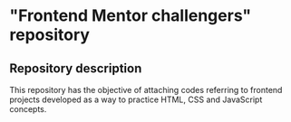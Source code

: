 <h1>"Frontend Mentor challengers" repository</h1>

<h2>Repository description</h2>
<p>This repository has the objective of attaching codes referring to frontend projects developed as a way to practice HTML, CSS and JavaScript concepts.</p>
